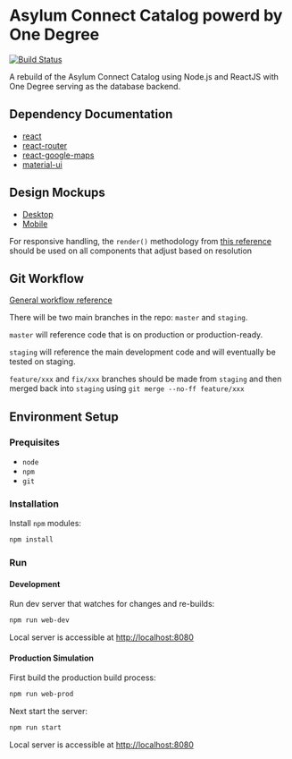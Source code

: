 # Asylum Connect Catalog powerd by One Degree

[![Build Status](https://travis-ci.org/asylum-connect/onedegree-catalog.svg?branch=master)](https://travis-ci.org/asylum-connect/onedegree-catalog)

A rebuild of the Asylum Connect Catalog using Node.js and ReactJS with One Degree serving as the database backend.

## Dependency Documentation

- [react](https://facebook.github.io/react/docs/hello-world.html)
- [react-router](https://reacttraining.com/react-router/)
- [react-google-maps](https://www.npmjs.com/package/react-google-maps)
- [material-ui](https://material-ui-1dab0.firebaseapp.com/getting-started/usage/)

## Design Mockups

- [Desktop](https://projects.invisionapp.com/share/SBD7H2ODQ#/screens)
- [Mobile](https://invis.io/CMD7ULZWJ#/screens)

For responsive handling, the `render()` methodology from [this reference](https://goshakkk.name/different-mobile-desktop-tablet-layouts-react/) should be used on all components that adjust based on resolution

## Git Workflow

[General workflow reference](http://nvie.com/posts/a-successful-git-branching-model/)

There will be two main branches in the repo: `master` and `staging`.

`master` will reference code that is on production or production-ready.

`staging` will reference the main development code and will eventually be tested on staging.

`feature/xxx` and `fix/xxx` branches should be made from `staging` and then merged back into `staging` using `git merge --no-ff feature/xxx`

## Environment Setup

### Prequisites

- `node`
- `npm`
- `git`

### Installation

Install `npm` modules:

```bash
npm install
```

### Run

#### Development

Run dev server that watches for changes and re-builds:

```bash
npm run web-dev
```

Local server is accessible at [http://localhost:8080](http://localhost:8080)

#### Production Simulation

First build the production build process:

```bash
npm run web-prod
```

Next start the server:

```bash
npm run start
```

Local server is accessible at [http://localhost:8080](http://localhost:8080)
